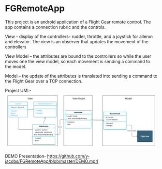 # FGRemoteApp
This project is an android application of a Flight Gear remote control. The app contains a connection rubric and the controls.

View - display of the controllers- rudder, throttle, and a joystick for aileron and elevator. The view is an observer that updates the movement of the controllers

View Model – the attributes are bound to the controllers so while the user moves one the view model, so each movement is sending a command to the model.

Model – the update of the attributes is translated into sending a command to the Flight Gear over a TCP connection.

Project UML- 
![projectuml](https://github.com/y-jacobs/FGRemoteApp/blob/master/UML%20myremoteapp.png)

DEMO Presentation-
https://github.com/y-jacobs/FGRemoteApp/blob/master/DEMO.mp4
